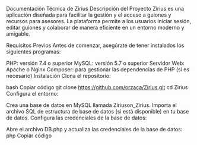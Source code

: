 Documentación Técnica de Zirius
Descripción del Proyecto
Zirius es una aplicación diseñada para facilitar la gestión y el acceso a guiones y recursos para asesores. La plataforma permite a los usuarios iniciar sesión, editar guiones y colaborar de manera eficiente en un entorno moderno y amigable.

Requisitos Previos
Antes de comenzar, asegúrate de tener instalados los siguientes programas:

PHP: versión 7.4 o superior
MySQL: versión 5.7 o superior
Servidor Web: Apache o Nginx
Composer: para gestionar las dependencias de PHP (si es necesario)
Instalación
Clona el repositorio:

bash
Copiar código
git clone https://github.com/orzaca/Zirius.git
cd Zirius
Configura el entorno:

Crea una base de datos en MySQL llamada Ziriuson_Zirius.
Importa el archivo SQL de estructura de base de datos (si está disponible) en tu base de datos.
Configura las credenciales de la base de datos:

Abre el archivo DB.php y actualiza las credenciales de la base de datos:
php
Copiar código
<?php
$host = 'localhost';
$db   = 'Ziriuson_Zirius';
$user = 'tu_usuario';
$pass = 'tu_contraseña';
Instala dependencias (si es necesario):

bash
Copiar código
composer install
Inicia el servidor:

Usa el servidor local de PHP:
bash
Copiar código
php -S localhost:8000
Uso
Iniciar sesión:

Accede a la página de inicio de sesión en http://localhost:8000/pages/login.php.
Ingresa tu correo electrónico y contraseña.
Navegación:

Una vez dentro, navega a las diferentes secciones utilizando el menú de navegación.
Puedes editar los guiones haciendo clic en las opciones correspondientes.
Funciones:

Editar, eliminar y agregar guiones.
Visualizar estadísticas y notificaciones.
Estructura del Proyecto
La estructura básica del proyecto es la siguiente:

bash
Copiar código
Zirius/
├── assets/
│   ├── img/                  # Imágenes de la aplicación
├── css/                      # Archivos CSS
│   ├── styles.css            # Estilos generales
├── js/                       # Archivos JavaScript
│   ├── script.js             # Lógica de la aplicación
├── pages/                    # Páginas de la aplicación
│   ├── login.php             # Página de inicio de sesión
│   ├── dashboard_telefonico.php # Dashboard para usuarios telefónicos
│   ├── dashboard_redes.php   # Dashboard para usuarios de redes
│   ├── pagina1.php           # Página 1
│   ├── pagina2.php           # Página 2
├── DB.php                    # Archivo de conexión a la base de datos
├── README.md                 # Documentación de proyecto
Contribuciones
Si deseas contribuir a este proyecto, sigue estos pasos:

Fork el repositorio.
Crea una nueva rama:
bash
Copiar código
git checkout -b nombre-de-tu-rama
Realiza tus cambios y haz commit:
bash
Copiar código
git commit -m "Descripción de tus cambios"
Envía un pull request.
Licencia
Este proyecto está bajo la Licencia MIT. Consulta el archivo LICENSE para más detalles.

Contacto
Para consultas y soporte, puedes contactarme:

Nombre: Orlando Zambrano
Cel: 3104214197
